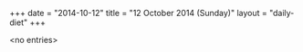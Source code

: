 +++
date = "2014-10-12"
title = "12 October 2014 (Sunday)"
layout = "daily-diet"
+++


\<no entries\>

